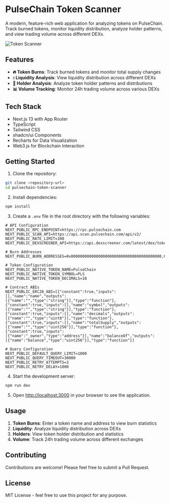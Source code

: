 # PulseChain Token Scanner

A modern, feature-rich web application for analyzing tokens on PulseChain. Track burned tokens, monitor liquidity distribution, analyze holder patterns, and view trading volume across different DEXs.

![Token Scanner](https://images.unsplash.com/photo-1642543492481-44e81e3914a7?auto=format&fit=crop&q=80&w=2000&h=600)

## Features

- **🔥 Token Burns**: Track burned tokens and monitor total supply changes
- **💧 Liquidity Analysis**: View liquidity distribution across different DEXs
- **👥 Holder Analysis**: Analyze token holder patterns and distributions
- **📊 Volume Tracking**: Monitor 24h trading volume across various DEXs

## Tech Stack

- Next.js 13 with App Router
- TypeScript
- Tailwind CSS
- shadcn/ui Components
- Recharts for Data Visualization
- Web3.js for Blockchain Interaction

## Getting Started

1. Clone the repository:
```bash
git clone <repository-url>
cd pulsechain-token-scanner
```

2. Install dependencies:
```bash
npm install
```

3. Create a `.env` file in the root directory with the following variables:
```env
# API Configuration
NEXT_PUBLIC_RPC_ENDPOINT=https://rpc.pulsechain.com
NEXT_PUBLIC_SCAN_API=https://api.scan.pulsechain.com/api/v2/
NEXT_PUBLIC_RATE_LIMIT=100
NEXT_PUBLIC_DEXSCREENER_API=https://api.dexscreener.com/latest/dex/tokens

# Burn Addresses
NEXT_PUBLIC_BURN_ADDRESSES=0x0000000000000000000000000000000000000000,0x000000000000000000000000000000000000dEaD

# Token Configuration
NEXT_PUBLIC_NATIVE_TOKEN_NAME=PulseChain
NEXT_PUBLIC_NATIVE_TOKEN_SYMBOL=PLS
NEXT_PUBLIC_NATIVE_TOKEN_DECIMALS=18

# Contract ABIs
NEXT_PUBLIC_ERC20_ABI=[{"constant":true,"inputs":[],"name":"name","outputs":[{"name":"","type":"string"}],"type":"function"},{"constant":true,"inputs":[],"name":"symbol","outputs":[{"name":"","type":"string"}],"type":"function"},{"constant":true,"inputs":[],"name":"decimals","outputs":[{"name":"","type":"uint8"}],"type":"function"},{"constant":true,"inputs":[],"name":"totalSupply","outputs":[{"name":"","type":"uint256"}],"type":"function"},{"constant":true,"inputs":[{"name":"_owner","type":"address"}],"name":"balanceOf","outputs":[{"name":"balance","type":"uint256"}],"type":"function"}]

# Query Configuration
NEXT_PUBLIC_DEFAULT_QUERY_LIMIT=1000
NEXT_PUBLIC_QUERY_TIMEOUT=30000
NEXT_PUBLIC_RETRY_ATTEMPTS=3
NEXT_PUBLIC_RETRY_DELAY=1000
```

4. Start the development server:
```bash
npm run dev
```

5. Open [http://localhost:3000](http://localhost:3000) in your browser to see the application.

## Usage

1. **Token Burns**: Enter a token name and address to view burn statistics
2. **Liquidity**: Analyze liquidity distribution across DEXs
3. **Holders**: View token holder distribution and statistics
4. **Volume**: Track 24h trading volume across different exchanges

## Contributing

Contributions are welcome! Please feel free to submit a Pull Request.

## License

MIT License - feel free to use this project for any purpose.